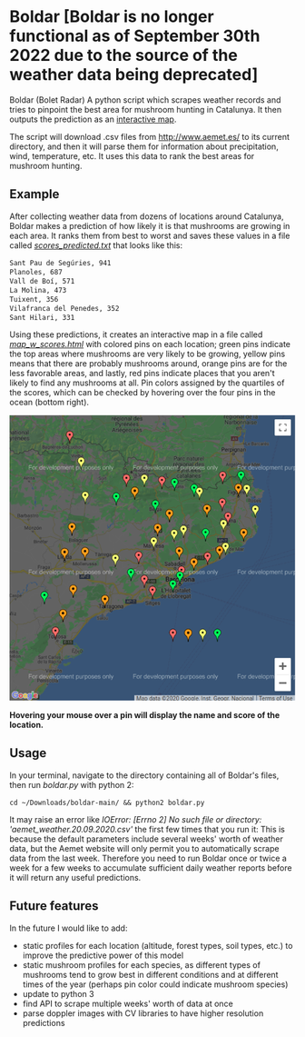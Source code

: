 # Boldar [Boldar is no longer functional as of September 30th 2022 due to the source of the weather data being deprecated]
Boldar (Bolet Radar) A python script which scrapes weather records and tries to pinpoint the best area for mushroom hunting in Catalunya. It then outputs the prediction as an [interactive map](http://willblev.github.io/boldar/EXAMPLE-map_w_scores.html). 

The script will download .csv files from http://www.aemet.es/ to its current directory, and then it will parse them for information about precipitation, wind, temperature, etc. It uses this data to rank the best areas for mushroom hunting.

## Example

After collecting weather data from dozens of locations around Catalunya, Boldar makes a prediction of how likely it is that mushrooms are growing in each area. It ranks them from best to worst and saves these values in a file called [_scores_predicted.txt_](http://willblev.github.io/boldar/EXAMPLE-scores_predicted.txt) that looks like this:

```
Sant Pau de Segúries, 941
Planoles, 687
Vall de Boí, 571
La Molina, 473
Tuixent, 356
Vilafranca del Penedes, 352
Sant Hilari, 331
```

Using these predictions, it creates an interactive map in a file called [_map_w_scores.html_](http://willblev.github.io/boldar/EXAMPLE-map_w_scores.html) with colored pins on each location; green pins indicate the top areas where mushrooms are very likely to be growing, yellow pins means that there are probably mushrooms around, orange pins are for the less favorable areas, and lastly, red pins indicate places that you aren't likely to find any mushrooms at all. Pin colors assigned by the quartiles of the scores, which can be checked by hovering over the four pins in the ocean (bottom right). 

![Example of boldar prediction map](https://github.com/willblev/boldar/blob/main/map.png?raw=true)

**Hovering your mouse over a pin will display the name and score of the location.**

## Usage

In your terminal, navigate to the directory containing all of Boldar's files, then run _boldar.py_ with python 2:
```
cd ~/Downloads/boldar-main/ && python2 boldar.py
```

It may raise an error like _IOError: [Errno 2] No such file or directory: 'aemet_weather.20.09.2020.csv'_ the first few times that you run it: This is because the default parameters include several weeks' worth of weather data, but the Aemet website will only permit you to automatically scrape data from the last week. Therefore you need to run Boldar once or twice a week for a few weeks to accumulate sufficient daily weather reports before it will return any useful predictions.


## Future features

In the future I would like to add:

- static profiles for each location (altitude, forest types, soil types, etc.) to improve the predictive power of this model
- static mushroom profiles for each species, as different types of mushrooms tend to grow best in different conditions and at different times of the year (perhaps pin color could indicate mushroom species)
- update to python 3
- find API to scrape multiple weeks' worth of data at once
- parse doppler images with CV libraries to have higher resolution predictions
